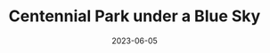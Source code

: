 ---
title: "Centennial Park under a Blue Sky"
date: 2023-06-05
location: Centennial Park
picture: /assets/content/camera-roll/2023/06/2023-06-05-centennial-park-under-a-blue-sky/20230605_003625789_iOS.jpg
thumbnail: /assets/content/camera-roll/2023/06/2023-06-05-centennial-park-under-a-blue-sky/20230605_003625789_iOS-thumbnail.jpg
near:
  - Weathered paint at North Creek School
  - Trail through Centennial Park
type: picture
tags:
  - sky
  - tree
  - Centennial Park
---